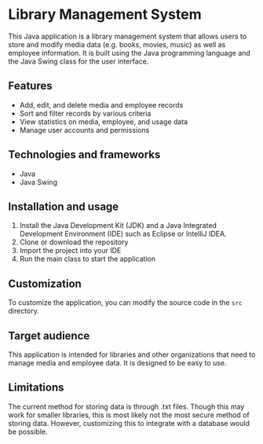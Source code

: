 # Library Management System

This Java application is a library management system that allows users to store and modify media data (e.g. books, movies, music) as well as employee information. It is built using the Java programming language and the Java Swing class for the user interface.

## Features
- Add, edit, and delete media and employee records
- Sort and filter records by various criteria
- View statistics on media, employee, and usage data
- Manage user accounts and permissions

## Technologies and frameworks
- Java
- Java Swing

## Installation and usage
1. Install the Java Development Kit (JDK) and a Java Integrated Development Environment (IDE) such as Eclipse or IntelliJ IDEA.
2. Clone or download the repository
3. Import the project into your IDE
4. Run the main class to start the application

## Customization
To customize the application, you can modify the source code in the `src` directory.

## Target audience
This application is intended for libraries and other organizations that need to manage media and employee data. It is designed to be easy to use.

## Limitations
The current method for storing data is through .txt files. Though this may work for smaller libraries, this is most likely not the most secure method of storing data. However, customizing this to integrate with a database would be possible.
